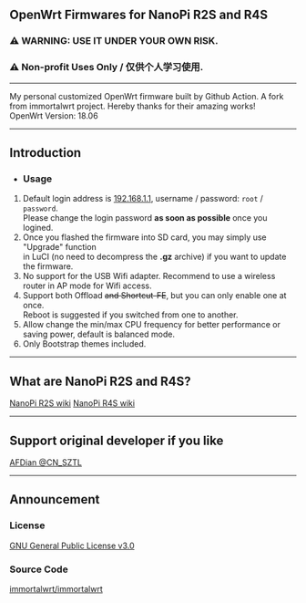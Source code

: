 ## OpenWrt Firmwares for NanoPi R2S and R4S
### ⚠ WARNING: USE IT UNDER YOUR OWN RISK.
### ⚠ Non-profit Uses Only / 仅供个人学习使用.
- - -
My personal customized OpenWrt firmware built by Github Action. A fork from immortalwrt project. Hereby thanks for their amazing works! <br/>
OpenWrt Version: 18.06
- - -
## Introduction
- ### Usage
1. Default login address is [192.168.1.1](192.168.1.1), username / password: `root` / `password`.<br/>
 Please change the login password **as soon as possible** once you logined.
2. Once you flashed the firmware into SD card, you may simply use "Upgrade" function<br/>
 in LuCI (no need to decompress the **.gz** archive) if you want to update the firmware.
3. No support for the USB Wifi adapter. Recommend to use a wireless router in AP mode for Wifi access.
4. Support both Offload ~~and Shortcut-FE~~, but you can only enable one at once.<br/>
 Reboot is suggested if you switched from one to another.
5. Allow change the min/max CPU frequency for better performance or saving power, default is balanced mode.
6. Only Bootstrap themes included.
- - -
## What are NanoPi R2S and R4S?
[NanoPi R2S wiki](https://wiki.friendlyarm.com/wiki/index.php/NanoPi_R2S)
[NanoPi R4S wiki](https://wiki.friendlyarm.com/wiki/index.php/NanoPi_R4S)
- - -
## Support original developer if you like
[AFDian @CN\_SZTL](https://afdian.net/@CN\_SZTL/plan)
- - -
## Announcement
### License
[GNU General Public License v3.0](https://github.com/1715173329/nanopi-r4s-openwrt/blob/master/LICENSE)
### Source Code
[immortalwrt/immortalwrt](https://github.com/immortalwrt/immortalwrt)
